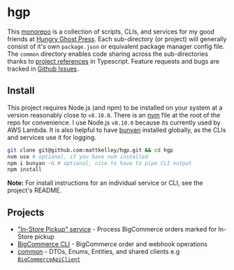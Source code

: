 # hgp
This [monorepo](https://medium.com/@mattklein123/monorepos-please-dont-e9a279be011b) is a collection of scripts, CLIs, and services for my good friends at [Hungry Ghost Press](https://hungryghostpress.com/). Each sub-directory (or project) will generally consist of it's own `package.json` or equivalent package manager config file. The `common` directory enables code sharing across the sub-directories thanks to [project references](https://www.typescriptlang.org/docs/handbook/project-references.html) in Typescript. Feature requests and bugs are tracked in [Github Issues](https://github.com/mattkelley/hgp/issues).

## Install

This project requires Node.js (and npm) to be installed on your system at a version reasonably close to `v8.10.0`. There is an [nvm](https://github.com/nvm-sh/nvm) file at the root of the repo for convenience. I use Node.js `v8.10.0` because its currently used by AWS Lambda. It is also helpful to have [bunyan](https://www.npmjs.com/package/bunyan) installed globally, as the CLIs and services use it for logging.

```bash
git clone git@github.com:mattkelley/hgp.git && cd hgp
nvm use # optional, if you have nvm installed
npm i bunyan -G # optional, nice to have to pipe CLI output
npm install
```
**Note:** For install instructions for an individual service or CLI, see the project's README.

## Projects

* ["In-Store Pickup" service](./in-store-pickup/README.md) - Process BigCommerce orders marked for In-Store pickup
* [BigCommerce CLI](./big-commerce-cli/README.md) - BigCommerce order and webhook operations
* [common](./common/README.md) - DTOs, Enums, Entities, and shared clients e.g [`BigCommerceApiClient`](./common/src/clients/BigCommerce.client.ts)
